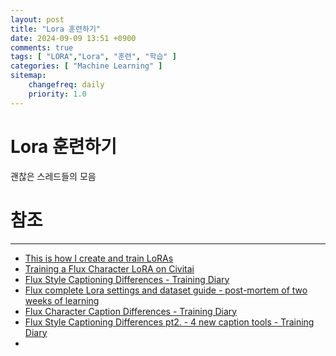 ```yaml
---
layout: post
title: "Lora 훈련하기"
date: 2024-09-09 13:51 +0900
comments: true
tags: [ "LORA","Lora", "훈련", "학습" ]
categories: [ "Machine Learning" ]
sitemap:
    changefreq: daily
    priority: 1.0
---
```

# Lora 훈련하기

괜찮은 스레드들의 모음




# 참조
-----

* [This is how I create and train LoRAs](https://civitai.com/articles/3921/this-is-how-i-create-and-train-loras)
* [Training a Flux Character LoRA on Civitai](https://civitai.com/articles/6824/training-a-flux-character-lora-on-civitai)
* [Flux Style Captioning Differences - Training Diary](https://civitai.com/articles/6792/flux-style-captioning-differences-training-diary)
* [Flux complete Lora settings and dataset guide - post-mortem of two weeks of learning](https://civitai.com/articles/7097/flux-complete-lora-settings-and-dataset-guide-post-mortem-of-two-weeks-of-learning)
* [Flux Character Caption Differences - Training Diary](https://civitai.com/articles/6868/flux-character-caption-differences-training-diary)
* [Flux Style Captioning Differences pt2. - 4 new caption tools - Training Diary](https://civitai.com/articles/7146/flux-style-captioning-differences-pt2-4-new-caption-tools-training-diary)
* 
